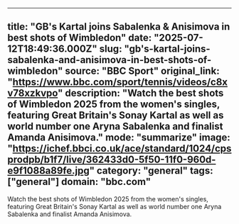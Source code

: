 ---
   title: "GB's Kartal joins Sabalenka & Anisimova in best shots of Wimbledon"
   date: "2025-07-12T18:49:36.000Z"
   slug: "gb's-kartal-joins-sabalenka-and-anisimova-in-best-shots-of-wimbledon"
   source: "BBC Sport"
   original_link: "https://www.bbc.com/sport/tennis/videos/c8xv78xzkvpo"
   description: "Watch the best shots of Wimbledon 2025 from the women's singles, featuring Great Britain's Sonay Kartal as well as world number one Aryna Sabalenka and finalist Amanda Anisimova."
   mode: "summarize"
   image: "https://ichef.bbci.co.uk/ace/standard/1024/cpsprodpb/b1f7/live/362433d0-5f50-11f0-960d-e9f1088a89fe.jpg"
   category: "general"
   tags: ["general"]
   domain: "bbc.com"
  ---
  Watch the best shots of Wimbledon 2025 from the women's singles, featuring Great Britain's Sonay Kartal as well as world number one Aryna Sabalenka and finalist Amanda Anisimova.